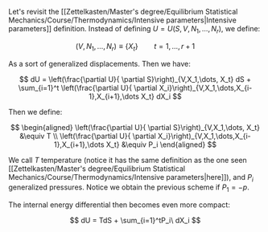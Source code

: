 Let's revisit the [[Zettelkasten/Master's degree/Equilibrium Statistical Mechanics/Course/Thermodynamics/Intensive parameters|Intensive parameters]] definition.
Instead of defining $U=U(S,V,N_1, \dots, N_r)$, we define: 

$$ (V,N_1, \dots, N_r) \equiv \{X_t\} \qquad t=1, \dots, r+1 $$

As a sort of generalized displacements.
Then we have:

$$ dU = \left(\frac{\partial U}{ \partial S}\right)_{V,X_1,\dots, X_t} dS + \sum_{i=1}^t \left(\frac{\partial U}{ \partial X_i}\right)_{V,X_1,\dots,X_{i-1},X_{i+1},\dots X_t} dX_i $$

Then we define:

$$
\begin{aligned}
\left(\frac{\partial U}{ \partial S}\right)_{V,X_1,\dots, X_t} &\equiv T \\
\left(\frac{\partial U}{ \partial X_i}\right)_{V,X_1,\dots,X_{i-1},X_{i+1},\dots X_t} &\equiv P_i
\end{aligned}
$$

We call $T$ temperature (notice it has the same definition as the one seen [[Zettelkasten/Master's degree/Equilibrium Statistical Mechanics/Course/Thermodynamics/Intensive parameters|here]]), and $P_i$ generalized pressures.
Notice we obtain the previous scheme if $P_1=-p$.

The internal energy differential then becomes even more compact:

$$ dU = TdS + \sum_{i=1}^tP_i\ dX_i $$